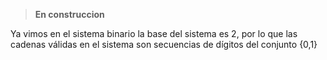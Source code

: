 > **En construccion**

Ya vimos en el sistema binario la base del sistema es 2, por lo que las cadenas válidas en el sistema son secuencias de dígitos del conjunto {0,1}


